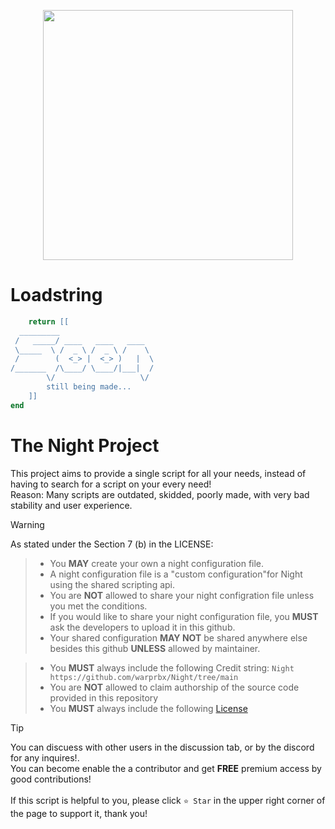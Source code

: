<p align="center">
  <img height="400px" style="margin: 0; padding: 0" src="https://github.com/warprbx/Night/src/assets/banner" />
</p>


# Loadstring

```lua
    return [[
  _________                     
 /   _____/ ____   ____   ____  
 \_____  \ /  _ \ /  _ \ /    \ 
 /        (  <_> |  <_> )   |  \
/_______  /\____/ \____/|___|  /
        \/                   \/ 
        still being made...
    ]]
end
```

# The Night Project

This project aims to provide a single script for all your needs, instead of having to search for a script on your every need! <br />
Reason: Many scripts are outdated, skidded, poorly made, with very bad stability and user experience. 

> [!WARNING]
> As stated under the Section 7 (b) in the LICENSE:

> - You **MAY** create your own a night configuration file.
> - A night configuration file is a "custom configuration"for Night using the shared scripting api.
> - You are **NOT** allowed to share your night configration file unless you met the conditions.
> - If you would like to share your night configuration file, you **MUST** ask the developers to upload it in this github.
>- Your shared configuration **MAY NOT** be shared anywhere else besides this github **UNLESS** allowed by maintainer.
 
> - You **MUST** always include the following Credit string: `Night https://github.com/warprbx/Night/tree/main`
> - You are **NOT** allowed to claim authorship of the source code provided in this repository
> - You **MUST** always include the following [License](https://github.com/warprbx/Night/blob/main/LICENSE)

> [!TIP]
> You can discuess with other users  in the discussion tab, or by the discord for any inquires!.<br />
> You can become enable the a contributor and get **FREE** premium access by good contributions!<br /><br />
> If this script is helpful to you, please click `⭐ Star` in the upper right corner of the page to support it, thank you!
